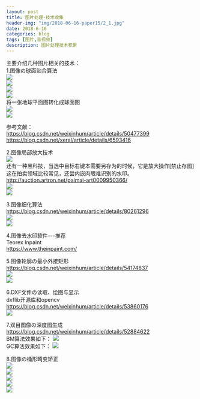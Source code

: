 ```yaml
---
layout: post
title: 图片处理-技术收集
header-img: "img/2018-06-16-paper15/2_1.jpg"
date: 2018-6-16
categories: blog
tags: [图片,音视频]
description: 图片处理技术积累
---
```



主要介绍几种图片相关的技术：<br>
1.图像の球面贴合算法<br>
![](/img/2018-06-16-paper15/7_1.PNG)<br>
![](/img/2018-06-16-paper15/7_2.PNG)<br>
![](/img/2018-06-16-paper15/9.PNG)<br>
![](/img/2018-06-16-paper15/10.PNG)<br>
将一张地球平面图转化成球面图<br>
![](/img/2018-06-16-paper15/8.jpg)<br>
![](/img/2018-06-16-paper15/8_1.PNG)<br>

参考文献：<br>
https://blog.csdn.net/weixinhum/article/details/50477399<br>
https://blog.csdn.net/xeral/article/details/6593416<br>

2.图像局部放大技术<br>
![](/img/2018-06-16-paper15/12.PNG)<br>
还有一种黑科技，当选中目标右键本需要另存为的时候，它是放大操作[禁止存图]<br>
这在拍卖领域比较常见，还尝内嵌肉眼难识别的水印。<br>
http://auction.artron.net/paimai-art0009950366/<br>
![](/img/2018-06-16-paper15/15_1.PNG)<br>
![](/img/2018-06-16-paper15/15_2.PNG)<br>

3.图像细化算法<br>
https://blog.csdn.net/weixinhum/article/details/80261296<br>
![](/img/2018-06-16-paper15/13.png)<br>
![](/img/2018-06-16-paper15/14.png)<br>

4.图像去水印软件---推荐<br>
Teorex Inpaint<br>
https://www.theinpaint.com/<br>

5.图像轮廓の最小外接矩形<br>
https://blog.csdn.net/weixinhum/article/details/54174837<br>
![](/img/2018-06-16-paper15/12.jpg)<br>
![](/img/2018-06-16-paper15/13.jpg)<br>

6.DXF文件の读取、绘图与显示<br>
dxflib开源库和opencv<br>
https://blog.csdn.net/weixinhum/article/details/53860176<br>
![](/img/2018-06-16-paper15/14.jpg)<br>

7.双目图像の深度图生成<br>
https://blog.csdn.net/weixinhum/article/details/52884622<br>
BM算法效果如下： 
![](/img/2018-06-16-paper15/16_1.PNG)<br>
GC算法效果如下： 
![](/img/2018-06-16-paper15/16_2.PNG)<br>

8.图像の桶形畸变矫正<br>
![](/img/2018-06-16-paper15/17.PNG)<br>
![](/img/2018-06-16-paper15/17_1.PNG)<br>
![](/img/2018-06-16-paper15/17_2.PNG)<br>
![](/img/2018-06-16-paper15/17_3.PNG)<br>
![](/img/2018-06-16-paper15/17_4.PNG)<br>

